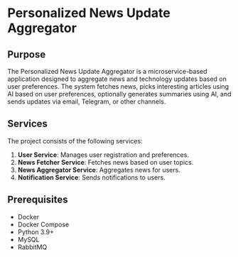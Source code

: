 # Personalized News Update Aggregator

## Purpose
The Personalized News Update Aggregator is a microservice-based application designed to aggregate news and technology updates based on user preferences. The system fetches news, picks interesting articles using AI based on user preferences, optionally generates summaries using AI, and sends updates via email, Telegram, or other channels.

## Services
The project consists of the following services:
1. **User Service**: Manages user registration and preferences.
2. **News Fetcher Service**: Fetches news based on user topics.
3. **News Aggregator Service**: Aggregates news for users.
4. **Notification Service**: Sends notifications to users.

## Prerequisites
- Docker
- Docker Compose
- Python 3.9+
- MySQL
- RabbitMQ

